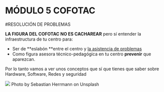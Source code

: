 # MÓDULO 5 COFOTAC
#RESOLUCIÓN DE PROBLEMAS

**LA FIGURA DEL COFOTAC NO ES CACHAREAR** pero sí entender la infraestructura de tu centro para:
* Ser de **eslabón **entre el centro y [la asistencia de problemas](/problemas-que-hago.md)
* Como figura asesora técnico-pedagógica en tu centro **prevenir** que aparezcan.

Por lo tanto vamos a ver unos conceptos que sí que tienes que saber sobre Hardware, Software, Redes y seguridad

![](https://images.unsplash.com/photo-1552345386-6690de5b2c09?ixlib=rb-1.2.1&ixid=eyJhcHBfaWQiOjEyMDd9&auto=format&fit=crop&w=1500&q=80)
Photo by Sebastian Herrmann on Unsplash